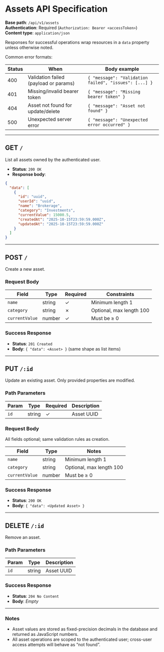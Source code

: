 # Assets API Specification

**Base path**: `/api/v1/assets`  
**Authentication**: Required (`Authorization: Bearer <accessToken>`)  
**Content type**: `application/json`

Responses for successful operations wrap resources in a `data` property unless otherwise noted.

Common error formats:

| Status | When                                                | Body example |
| ------ | --------------------------------------------------- | ------------ |
| 400    | Validation failed (payload or params)               | `{ "message": "Validation failed", "issues": [...] }` |
| 401    | Missing/invalid bearer token                        | `{ "message": "Missing bearer token" }` |
| 404    | Asset not found for update/delete                   | `{ "message": "Asset not found" }` |
| 500    | Unexpected server error                             | `{ "message": "Unexpected error occurred" }` |

---

## GET `/`

List all assets owned by the authenticated user.

- **Status**: `200 OK`
- **Response body**:

```json
{
  "data": [
    {
      "id": "uuid",
      "userId": "uuid",
      "name": "Brokerage",
      "category": "Investments",
      "currentValue": 15000.5,
      "createdAt": "2025-10-15T23:59:59.000Z",
      "updatedAt": "2025-10-15T23:59:59.000Z"
    }
  ]
}
```

---

## POST `/`

Create a new asset.

### Request Body

| Field          | Type   | Required | Constraints                          |
| -------------- | ------ | -------- | ------------------------------------ |
| `name`         | string | ✓        | Minimum length 1                     |
| `category`     | string | ✗        | Optional, max length 100             |
| `currentValue` | number | ✓        | Must be ≥ 0                          |

### Success Response

- **Status**: `201 Created`
- **Body**: `{ "data": <Asset> }` (same shape as list items)

---

## PUT `/:id`

Update an existing asset. Only provided properties are modified.

### Path Parameters

| Param | Type   | Required | Description      |
| ----- | ------ | -------- | ---------------- |
| `id`  | string | ✓        | Asset UUID       |

### Request Body

All fields optional; same validation rules as creation.

| Field          | Type   | Notes                       |
| -------------- | ------ | --------------------------- |
| `name`         | string | Minimum length 1            |
| `category`     | string | Optional, max length 100    |
| `currentValue` | number | Must be ≥ 0                 |

### Success Response

- **Status**: `200 OK`
- **Body**: `{ "data": <Updated Asset> }`

---

## DELETE `/:id`

Remove an asset.

### Path Parameters

| Param | Type   | Description  |
| ----- | ------ | ------------ |
| `id`  | string | Asset UUID   |

### Success Response

- **Status**: `204 No Content`
- **Body**: _Empty_

---

### Notes

- Asset values are stored as fixed-precision decimals in the database and returned as JavaScript numbers.
- All asset operations are scoped to the authenticated user; cross-user access attempts will behave as “not found”.

